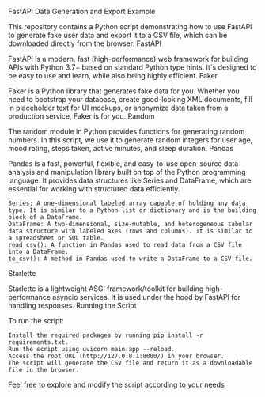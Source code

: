 FastAPI Data Generation and Export Example

This repository contains a Python script demonstrating how to use FastAPI to generate fake user data and export it to a CSV file, which can be downloaded directly from the browser.
FastAPI

FastAPI is a modern, fast (high-performance) web framework for building APIs with Python 3.7+ based on standard Python type hints. It's designed to be easy to use and learn, while also being highly efficient.
Faker

Faker is a Python library that generates fake data for you. Whether you need to bootstrap your database, create good-looking XML documents, fill in placeholder text for UI mockups, or anonymize data taken from a production service, Faker is for you.
Random

The random module in Python provides functions for generating random numbers. In this script, we use it to generate random integers for user age, mood rating, steps taken, active minutes, and sleep duration.
Pandas

Pandas is a fast, powerful, flexible, and easy-to-use open-source data analysis and manipulation library built on top of the Python programming language. It provides data structures like Series and DataFrame, which are essential for working with structured data efficiently.

    Series: A one-dimensional labeled array capable of holding any data type. It is similar to a Python list or dictionary and is the building block of a DataFrame.
    DataFrame: A two-dimensional, size-mutable, and heterogeneous tabular data structure with labeled axes (rows and columns). It is similar to a spreadsheet or SQL table.
    read_csv(): A function in Pandas used to read data from a CSV file into a DataFrame.
    to_csv(): A method in Pandas used to write a DataFrame to a CSV file.

Starlette

Starlette is a lightweight ASGI framework/toolkit for building high-performance asyncio services. It is used under the hood by FastAPI for handling responses.
Running the Script

To run the script:

    Install the required packages by running pip install -r requirements.txt.
    Run the script using uvicorn main:app --reload.
    Access the root URL (http://127.0.0.1:8000/) in your browser.
    The script will generate the CSV file and return it as a downloadable file in the browser.

Feel free to explore and modify the script according to your needs
